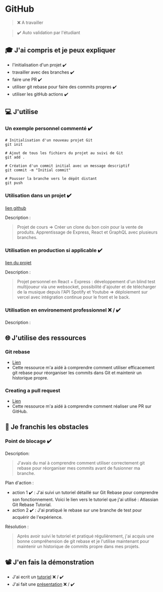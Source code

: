 # GitHub

> ❌ A travailler

> ✔️ Auto validation par l'étudiant

## 🎓 J'ai compris et je peux expliquer

- l'initialisation d'un projet ✔️
- travailler avec des branches ✔️
- faire une PR ✔️
- utiliser git rebase pour faire des commits propres ✔️
- utiliser les gitHub actions ✔️

## 💻 J'utilise

### Un exemple personnel commenté ✔️

```git
# Initialisation d'un nouveau projet Git
git init

# Ajout de tous les fichiers du projet au suivi de Git
git add .

# Création d'un commit initial avec un message descriptif
git commit -m "Initial commit"

# Pousser la branche vers le dépôt distant
git push 
```

### Utilisation dans un projet ✔️

[lien github](https://github.com/SepulvedaGuillaume/TheGoodCorner)

Description :
> Projet de cours => Créer un clone du bon coin pour la vente de produits. Apprentissage de Express, React et GraphQL avec plusieurs branches.

### Utilisation en production si applicable ✔️

[lien du projet](https://gitlab.com/sepulveda.guillaume/la-guerre-des-melodies)

Description : 
> Projet personnel en React + Express : développement d'un blind test multijoueur via une websocket, possibilité d'ajouter et de télécharger de la musique depuis l'API Spotify et Youtube => déploiement sur vercel avec intégration continue pour le front et le back.

### Utilisation en environement professionnel ❌ / ✔️

Description :

## 🌐 J'utilise des ressources

### Git rebase

- [Lien](https://www.atlassian.com/git/tutorials/rewriting-history/git-rebase)
- Cette ressource m'a aidé à comprendre comment utiliser efficacement git rebase pour réorganiser les commits dans Git et maintenir un historique propre.

### Creating a pull request

- [Lien](https://docs.github.com/en/pull-requests/collaborating-with-pull-requests/proposing-changes-to-your-work-with-pull-requests/creating-a-pull-request)
- Cette ressource m'a aidé à comprendre comment réaliser une PR sur GitHub.

## 🚧 Je franchis les obstacles

### Point de blocage ✔️

Description:
> J'avais du mal à comprendre comment utiliser correctement git rebase pour réorganiser mes commits avant de fusionner ma branche.

Plan d'action :

- action 1 ✔️ : J'ai suivi un tutoriel détaillé sur Git Rebase pour comprendre son fonctionnement. Voici le lien vers le tutoriel que j'ai utilisé : Atlassian Git Rebase Tutorial.
- action 2 ✔️ : J'ai pratiqué le rebase sur une branche de test pour acquérir de l'expérience.

Résolution :
> Après avoir suivi le tutoriel et pratiqué régulièrement, j'ai acquis une bonne compréhension de git rebase et je l'utilise maintenant pour maintenir un historique de commits propre dans mes projets.

## 📽️ J'en fais la démonstration

- J'ai ecrit un [tutoriel](...) ❌ / ✔️
- J'ai fait une [présentation](...) ❌ / ✔️
